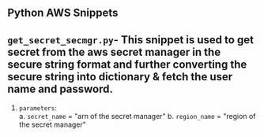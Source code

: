 ## Python AWS Snippets

## `get_secret_secmgr.py`-  This snippet is used to get secret from the aws secret manager in the secure string format and further converting the secure string into dictionary & fetch the user name and password.
 1. `parameters`:   
    a. `secret_name` = "arn of the secret manager"
    b. `region_name` = "region of the secret manager"